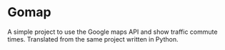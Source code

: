 # Gomap
  A simple project to use the Google maps API and show traffic commute times.
  Translated from the same project written in Python.


